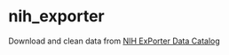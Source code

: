 # nih_exporter
Download and clean data from [NIH ExPorter Data Catalog](https://exporter.nih.gov/ExPORTER_Catalog.aspx)
